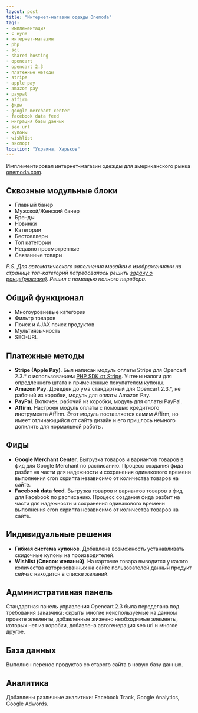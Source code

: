 ```yaml
---
layout: post
title: "Интернет-магазин одежды Onemoda"
tags:
- имплементация
- с нуля
- интернет-магазин
- php
- sql
- shared hosting
- opencart
- opencart 2.3
- платежные методы
- stripe
- apple pay
- amazon pay
- paypal
- affirm
- фиды
- google merchant center
- facebook data feed
- миграция базы данных
- seo url
- купоны
- wishlist
- экспорт
location: "Украина, Харьков"
---
```


Имплементировал интернет-магазин одежды для американского рынка <a href="https://onemoda.com" target="_blank">onemoda.com</a>.

## Сквозные модульные блоки

* Главный банер
* Мужской/Женский банер
* Бренды
* Новинки
* Категории
* Бестселлеры
* Топ категории
* Недавно просмотренные
* Связанные товары

*P.S. Для автоматического заполнения мозайки с изображениями на странице топ-категорий потребовалось решить <a href="https://ru.wikipedia.org/wiki/%D0%97%D0%B0%D0%B4%D0%B0%D1%87%D0%B0_%D0%BE_%D1%80%D1%8E%D0%BA%D0%B7%D0%B0%D0%BA%D0%B5" target="_blank">задачу о ранце(рюкзаке)</a>. Решил с помощью полного перебора.*

## Общий функционал

* Многоуровневые категории
* Фильтр товаров
* Поиск и AJAX поиск продуктов
* Мультиязычность
* SEO-URL

## Платежные методы

* **Stripe (Apple Pay)**. Был написан модуль оплаты Stripe для Opencart 2.3.* с использованием <a href="https://stripe.com/docs/api" target="_blank">PHP SDK от Stripe</a>. Учтены налоги для опредленного штата и примененные покупателем купоны.
* **Amazon Pay**. Доведен до ума стандартный для Opencart 2.3.*, не рабочий из коробки, модуль для оплаты Amazon Pay.
* **PayPal**. Включен, рабочий из коробки, модуль для оплаты PayPal.
* **Affirm**. Настроен модуль оплаты с помощью кредитного инструмента Affirm. Этот модуль поставляется самим Affirm, но имеет отличающийся от сайта дизайн и его пришлось немного допилить для нормальной работы.

## Фиды

* **Google Merchant Center**. Выгрузка товаров и вариантов товаров в фид для Google Merchant по расписанию. Процесс создания фида разбит на части для надежности и сохранения одинакового времени выполнения cron скрипта независимо от количества товаров на сайте.
* **Facebook data feed**. Выгрузка товаров и вариантов товаров в фид для Facebook по расписанию. Процесс создания фида разбит на части для надежности и сохранения одинакового времени выполнения cron скрипта независимо от количества товаров на сайте.

## Индивидуальные решения

* **Гибкая система купонов**. Добавлена возможность устанавливать скидочные купоны на производителей.
* **Wishlist (Список желаний)**. На карточке товара выводится у какого количества авторизованных на сайте пользователей данный продукт сейчас находится в списке желаний.

## Административная панель

Стандартная панель управления Opencart 2.3 была переделана под требования заказчика: скрыты многие неиспользуемые на данном проекте элементы, добавленные жизнено необходимые элементы, которых нет из коробки, добавлена автогенерация seo url и многое другое.

## База данных

Выполнен перенос продуктов со старого сайта в новую базу данных.

## Аналитика

Добавлены различные аналитики: Facebook Track, Google Analytics, Google Adwords.